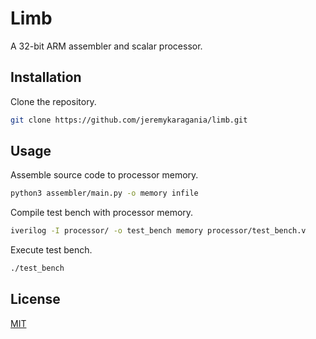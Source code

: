 # Limb 
A 32-bit ARM assembler and scalar processor.

## Installation
Clone the repository.
```bash
git clone https://github.com/jeremykaragania/limb.git
```

## Usage
Assemble source code to processor memory.
```bash
python3 assembler/main.py -o memory infile
```
Compile test bench with processor memory.
```bash
iverilog -I processor/ -o test_bench memory processor/test_bench.v
```
Execute test bench.
```bash
./test_bench
```

## License
[MIT](LICENSE)
